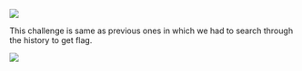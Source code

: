 ![](Pasted%20image%2020210428144444.png)

This challenge is same as previous ones in which we had to search through the history to get flag.

![](Pasted%20image%2020210428144645.png)